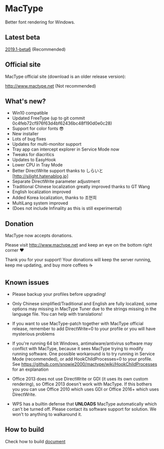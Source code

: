 MacType
========================

Better font rendering for Windows.

Latest beta
------------------

[2019.1-beta6](https://github.com/snowie2000/mactype/releases) (Recommended)

Official site
------------------

MacType official site (download is an older release version): 

http://www.mactype.net (Not recommended)

What's new?
------------------

- Win10 compatible
- Updated FreeType (up to git commit 0c4feb72cf976f63d4bf62436bc48f190d0e0c28)
- Support for color fonts :sunglasses:
- New installer
- Lots of bug fixes
- Updates for multi-monitor support
- Tray app can intercept explorer in Service Mode now
- Tweaks for diacritics
- Updates to EasyHook
- Lower CPU in Tray Mode
- Better DirectWrite support thanks to しらいと[http://silight.hatenablog.jp]
- Separate DirectWrite parameter adjustment
- Traditional Chinese localization greatly improved thanks to GT Wang
- English localization improved
- Added Korea localization, thanks to 조현희
- MultiLang system improved
- (Does not include Infinality as this is still experimental)

Donation
------------------

MacType now accepts donations. 

Please visit http://www.mactype.net and keep an eye on the bottom right corner :heart:

Thank you for your support! Your donations will keep the server running, keep me updating, and buy more coffees :coffee:

Known issues
---------------

- Please backup your profiles before upgrading!

- Only Chinese simplified/Traditional and English are fully localized, some options may missing in MacType Tuner due to the strings missing in the language file. You can help with translations!

- If you want to use MacType-patch together with MacType official release, remember to add DirectWrite=0 to your profile or you will have mysterious problems

- If you're running 64 bit Windows, antimalware/antivirus software may conflict with MacType, because it sees MacType trying to modify running software. One possible workaround is to try running in Service Mode (recommended), or add HookChildProcesses=0 to your profile. See https://github.com/snowie2000/mactype/wiki/HookChildProcesses for an explanation

- Office 2013 does not use DirectWrite or GDI (it uses its own custom rendering), so Office 2013 doesn't work with MacType. If this bothers you you can use Office 2010 which uses GDI or Office 2016+ which uses DirectWrite.

- WPS has a builtin defense that **UNLOADS** MacType automatically which can't be turned off. Please contact its software support for solution. We won't to anything to walkaround it.

How to build
-------------

Check how to build [document](https://github.com/snowie2000/mactype/blob/master/doc/HOWTOBUILD.md)


